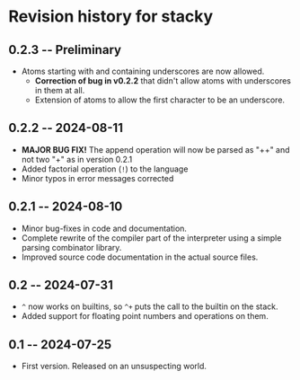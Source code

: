 # Revision history for stacky

## 0.2.3 -- Preliminary

* Atoms starting with and containing underscores are now allowed.
  - **Correction of bug in v0.2.2** that didn't allow atoms with underscores in them at all.
  - Extension of atoms to allow the first character to be an underscore.

## 0.2.2 -- 2024-08-11

* **MAJOR BUG FIX!** The append operation will now be parsed as "++" and not two "+" as in version 0.2.1
* Added factorial operation (`!`) to the language
* Minor typos in error messages corrected

## 0.2.1 -- 2024-08-10

* Minor bug-fixes in code and documentation.
* Complete rewrite of the compiler part of the interpreter using a simple parsing combinator library.
* Improved source code documentation in the actual source files.

## 0.2 -- 2024-07-31

* `^` now works on builtins, so `^+` puts the call to the builtin on the stack.
* Added support for floating point numbers and operations on them.

## 0.1 -- 2024-07-25

* First version. Released on an unsuspecting world.
